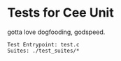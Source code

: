 # Tests for Cee Unit

gotta love dogfooding, godspeed.

```
Test Entrypoint: test.c
Suites: ./test_suites/*
```
